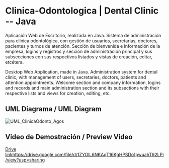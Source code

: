 # Clinica-Odontologica | Dental Clinic -- Java
Aplicación Web de Escritorio, realizada en Java.  Sistema de administración para clínica odontológica, con gestión de usuarios, secretarias, doctores, pacientes y turnos de atención. Sección de bienvenida e información de la empresa, logins y registros y sección de administración principal y sus subsecciones con sus respectivos listados y vistas de creación, editar, etcétera.

Desktop Web Application, made in Java.
Administration system for dental clinic, with management of users, secretaries, doctors, patients and attention appointments. Welcome section and company information, logins and records and main administration section and its subsections with their respective lists and views for creation, editing, etc.


## UML Diagrama / UML Diagram 
![UML_ClinicaOdonto_Agos](https://user-images.githubusercontent.com/49412718/102002871-a8111f00-3cdf-11eb-8dd7-38c34c7b6ae9.png)

## Video de Demostración / Preview Video
[Drive link](https://drive.google.com/file/d/1ZYOlL6NKAqT16KgHPSDo1pwuahT92LPi/view?usp=sharing)https://drive.google.com/file/d/1ZYOlL6NKAqT16KgHPSDo1pwuahT92LPi/view?usp=sharing
